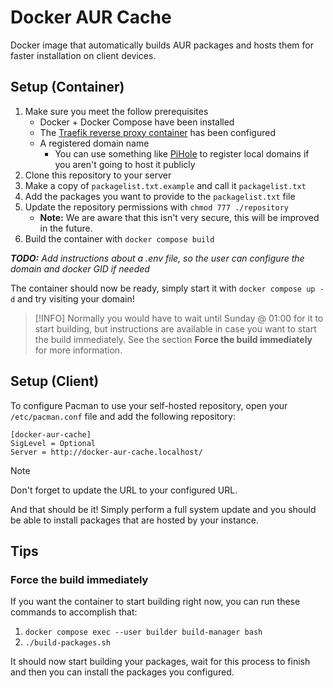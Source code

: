 # Docker AUR Cache
Docker image that automatically builds AUR packages and hosts them for faster installation on client devices.

## Setup (Container)
1. Make sure you meet the follow prerequisites
    - Docker + Docker Compose have been installed
    - The [Traefik reverse proxy container](https://github.com/CrazyVito11/traefik-reverse-proxy) has been configured
    - A registered domain name
        - You can use something like [PiHole](https://github.com/pi-hole/pi-hole) to register local domains if you aren't going to host it publicly
2. Clone this repository to your server
3. Make a copy of `packagelist.txt.example` and call it `packagelist.txt`
4. Add the packages you want to provide to the `packagelist.txt` file
5. Update the repository permissions with `chmod 777 ./repository`
    - **Note:** We are aware that this isn't very secure, this will be improved in the future.
6. Build the container with `docker compose build`

_**TODO:** Add instructions about a .env file, so the user can configure the domain and docker GID if needed_

The container should now be ready, simply start it with `docker compose up -d` and try visiting your domain!

> [!INFO]
> Normally you would have to wait until Sunday @ 01:00 for it to start building, but instructions are available in case you want to start the build immediately.
> See the section **Force the build immediately** for more information.

## Setup (Client)
To configure Pacman to use your self-hosted repository, open your `/etc/pacman.conf` file and add the following repository:

```
[docker-aur-cache]
SigLevel = Optional
Server = http://docker-aur-cache.localhost/
```

> [!NOTE]
> Don't forget to update the URL to your configured URL.

And that should be it!
Simply perform a full system update and you should be able to install packages that are hosted by your instance.

## Tips
### Force the build immediately
If you want the container to start building right now, you can run these commands to accomplish that:

1. `docker compose exec --user builder build-manager bash`
2. `./build-packages.sh`

It should now start building your packages, wait for this process to finish and then you can install the packages you configured.
